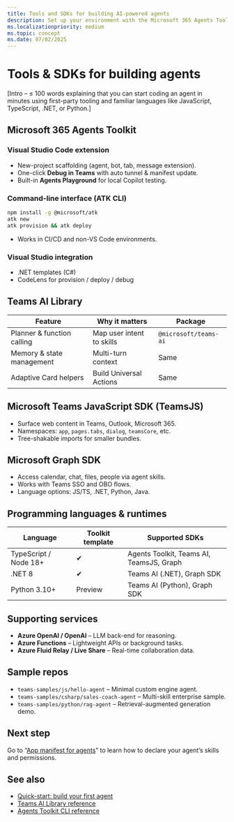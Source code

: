 ```yaml
---
title: Tools and SDKs for building AI-powered agents  
description: Set up your environment with the Microsoft 365 Agents Toolkit, Teams AI Library, TeamsJS, and other SDKs used to create, debug, and deploy agents.  
ms.localizationpriority: medium  
ms.topic: concept  
ms.date: 07/02/2025  
---
```

# Tools & SDKs for building agents  

[Intro – ≤ 100 words explaining that you can start coding an agent in minutes using first-party tooling and familiar languages like JavaScript, TypeScript, .NET, or Python.]

## Microsoft 365 Agents Toolkit  

### Visual Studio Code extension  

- New-project scaffolding (agent, bot, tab, message extension).  
- One-click **Debug in Teams** with auto tunnel & manifest update.  
- Built-in **Agents Playground** for local Copilot testing.  

### Command-line interface (ATK CLI)  

```bash
npm install -g @microsoft/atk
atk new
atk provision && atk deploy
```  

- Works in CI/CD and non-VS Code environments.  

### Visual Studio integration  

- .NET templates (C#)  
- CodeLens for provision / deploy / debug  

## Teams AI Library  

| Feature | Why it matters | Package |  
|---------|----------------|---------|  
| Planner & function calling | Map user intent to skills | `@microsoft/teams-ai` |  
| Memory & state management | Multi-turn context | Same |  
| Adaptive Card helpers | Build Universal Actions | Same |

## Microsoft Teams JavaScript SDK (TeamsJS)  

- Surface web content in Teams, Outlook, Microsoft 365.  
- Namespaces: `app`, `pages.tabs`, `dialog`, `teamsCore`, etc.  
- Tree-shakable imports for smaller bundles.  

## Microsoft Graph SDK  

- Access calendar, chat, files, people via agent skills.  
- Works with Teams SSO and OBO flows.  
- Language options: JS/TS, .NET, Python, Java.

## Programming languages & runtimes  

| Language | Toolkit template | Supported SDKs |  
|----------|------------------|----------------|  
| TypeScript / Node 18+ | ✔ | Agents Toolkit, Teams AI, TeamsJS, Graph |  
| .NET 8 | ✔ | Teams AI (.NET), Graph SDK |  
| Python 3.10+ | Preview | Teams AI (Python), Graph SDK |

## Supporting services  

- **Azure OpenAI / OpenAI** – LLM back-end for reasoning.  
- **Azure Functions** – Lightweight APIs or background tasks.  
- **Azure Fluid Relay / Live Share** – Real-time collaboration data.  

## Sample repos  

- `teams-samples/js/hello-agent` – Minimal custom engine agent.  
- `teams-samples/csharp/sales-coach-agent` – Multi-skill enterprise sample.  
- `teams-samples/python/rag-agent` – Retrieval-augmented generation demo.  

## Next step  

Go to “[App manifest for agents](app-manifest-for-agents.md)” to learn how to declare your agent’s skills and permissions.

## See also  

- [Quick-start: build your first agent](../agents/get-started/quick-start-build-your-first-agent.md)  
- [Teams AI Library reference](https://aka.ms/teams-ai-lib)  
- [Agents Toolkit CLI reference](../toolkit/microsoft-365-agents-toolkit-cli.md)
